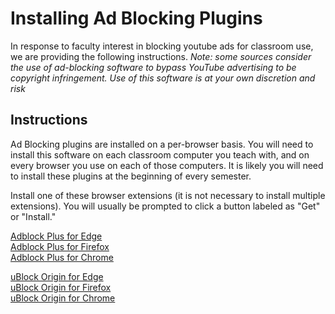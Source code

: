 # Installing Ad Blocking Plugins
In response to faculty interest in blocking youtube ads for classroom use, we are providing the following instructions. *Note: some sources consider the use of ad-blocking software to bypass YouTube advertising to be copyright infringement. Use of this software is at your own discretion and risk*

## Instructions
Ad Blocking plugins are installed on a per-browser basis. You will need to install this software on each classroom computer you teach with, and on every browser you use on each of those computers. It is likely you will need to install these plugins at the beginning of every semester.

Install one of these browser extensions (it is not necessary to install multiple extensions). You will usually be prompted to click a button labeled as "Get" or "Install."

[Adblock Plus for Edge](https://microsoftedge.microsoft.com/addons/detail/adblock-plus-free-ad-bl/gmgoamodcdcjnbaobigkjelfplakmdhh)  
[Adblock Plus for Firefox](https://addons.mozilla.org/en-US/firefox/addon/adblock-plus/)  
[Adblock Plus for Chrome](https://chrome.google.com/webstore/detail/adblock-plus-free-ad-bloc/cfhdojbkjhnklbpkdaibdccddilifddb?hl=en-US)  

[uBlock Origin for Edge](https://microsoftedge.microsoft.com/addons/detail/ublock-origin/odfafepnkmbhccpbejgmiehpchacaeak)  
[uBlock Origin for Firefox](https://addons.mozilla.org/en-US/firefox/addon/ublock-origin/)  
[uBlock Origin for Chrome](https://chrome.google.com/webstore/detail/ublock-origin/cjpalhdlnbpafiamejdnhcphjbkeiagm?hl=en)  
